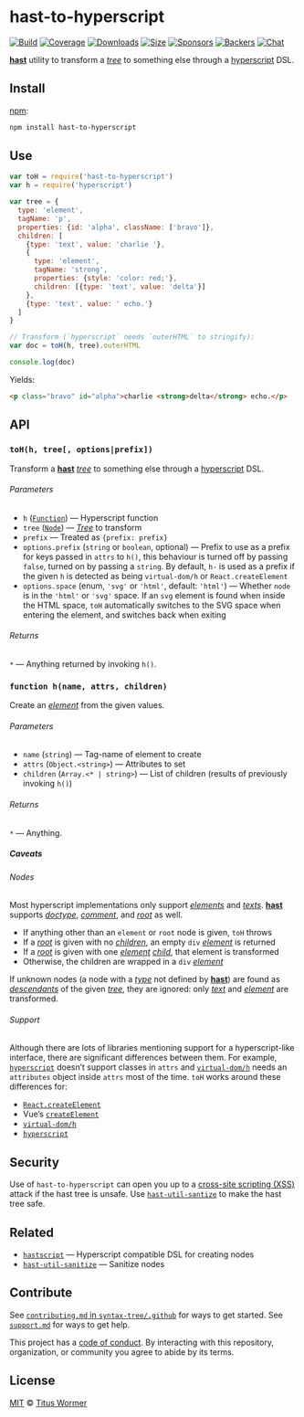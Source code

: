 # hast-to-hyperscript

[![Build][build-badge]][build]
[![Coverage][coverage-badge]][coverage]
[![Downloads][downloads-badge]][downloads]
[![Size][size-badge]][size]
[![Sponsors][sponsors-badge]][collective]
[![Backers][backers-badge]][collective]
[![Chat][chat-badge]][chat]

[**hast**][hast] utility to transform a [*tree*][tree] to something else through
a [hyperscript][] DSL.

## Install

[npm][]:

```sh
npm install hast-to-hyperscript
```

## Use

```js
var toH = require('hast-to-hyperscript')
var h = require('hyperscript')

var tree = {
  type: 'element',
  tagName: 'p',
  properties: {id: 'alpha', className: ['bravo']},
  children: [
    {type: 'text', value: 'charlie '},
    {
      type: 'element',
      tagName: 'strong',
      properties: {style: 'color: red;'},
      children: [{type: 'text', value: 'delta'}]
    },
    {type: 'text', value: ' echo.'}
  ]
}

// Transform (`hyperscript` needs `outerHTML` to stringify):
var doc = toH(h, tree).outerHTML

console.log(doc)
```

Yields:

```html
<p class="bravo" id="alpha">charlie <strong>delta</strong> echo.</p>
```

## API

### `toH(h, tree[, options|prefix])`

Transform a [**hast**][hast] [*tree*][tree] to something else through a
[hyperscript][] DSL.

###### Parameters

*   `h` ([`Function`][h]) — Hyperscript function
*   `tree` ([`Node`][node]) — [*Tree*][tree] to transform
*   `prefix` — Treated as `{prefix: prefix}`
*   `options.prefix` (`string` or `boolean`, optional)
    — Prefix to use as a prefix for keys passed in `attrs` to `h()`,
    this behaviour is turned off by passing `false`, turned on by passing
    a `string`.
    By default, `h-` is used as a prefix if the given `h` is detected as being
    `virtual-dom/h` or `React.createElement`
*   `options.space` (enum, `'svg'` or `'html'`, default: `'html'`)
    — Whether `node` is in the `'html'` or `'svg'` space.
    If an `svg` element is found when inside the HTML space, `toH` automatically
    switches to the SVG space when entering the element, and switches back when
    exiting

###### Returns

`*` — Anything returned by invoking `h()`.

### `function h(name, attrs, children)`

Create an [*element*][element] from the given values.

###### Parameters

*   `name` (`string`) — Tag-name of element to create
*   `attrs` (`Object.<string>`) — Attributes to set
*   `children` (`Array.<* | string>`) — List of children (results of previously
    invoking `h()`)

###### Returns

`*` — Anything.

##### Caveats

###### Nodes

Most hyperscript implementations only support [*elements*][element] and
[*texts*][text].
[**hast**][hast] supports [*doctype*][doctype], [*comment*][comment], and
[*root*][root] as well.

*   If anything other than an `element` or `root` node is given, `toH` throws
*   If a [*root*][root] is given with no [*children*][child], an empty `div`
    [*element*][element] is returned
*   If a [*root*][root] is given with one [*element*][element] [*child*][child],
    that element is transformed
*   Otherwise, the children are wrapped in a `div` [*element*][element]

If unknown nodes (a node with a [*type*][type] not defined by [**hast**][hast])
are found as [*descendants*][descendant] of the given [*tree*][tree], they are
ignored: only [*text*][text] and [*element*][element] are transformed.

###### Support

Although there are lots of libraries mentioning support for a hyperscript-like
interface, there are significant differences between them.
For example, [`hyperscript`][hyperscript] doesn’t support classes in `attrs` and
[`virtual-dom/h`][vdom] needs an `attributes` object inside `attrs` most of the
time.
`toH` works around these differences for:

*   [`React.createElement`][react]
*   Vue’s [`createElement`][vue]
*   [`virtual-dom/h`][vdom]
*   [`hyperscript`][hyperscript]

## Security

Use of `hast-to-hyperscript` can open you up to a
[cross-site scripting (XSS)][xss] attack if the hast tree is unsafe.
Use [`hast-util-santize`][sanitize] to make the hast tree safe.

## Related

*   [`hastscript`][hastscript] — Hyperscript compatible DSL for creating nodes
*   [`hast-util-sanitize`][sanitize] — Sanitize nodes

## Contribute

See [`contributing.md` in `syntax-tree/.github`][contributing] for ways to get
started.
See [`support.md`][support] for ways to get help.

This project has a [code of conduct][coc].
By interacting with this repository, organization, or community you agree to
abide by its terms.

## License

[MIT][license] © [Titus Wormer][author]

<!-- Definitions -->

[build-badge]: https://img.shields.io/travis/syntax-tree/hast-to-hyperscript.svg

[build]: https://travis-ci.org/syntax-tree/hast-to-hyperscript

[coverage-badge]: https://img.shields.io/codecov/c/github/syntax-tree/hast-to-hyperscript.svg

[coverage]: https://codecov.io/github/syntax-tree/hast-to-hyperscript

[downloads-badge]: https://img.shields.io/npm/dm/hast-to-hyperscript.svg

[downloads]: https://www.npmjs.com/package/hast-to-hyperscript

[size-badge]: https://img.shields.io/bundlephobia/minzip/hast-to-hyperscript.svg

[size]: https://bundlephobia.com/result?p=hast-to-hyperscript

[sponsors-badge]: https://opencollective.com/unified/sponsors/badge.svg

[backers-badge]: https://opencollective.com/unified/backers/badge.svg

[collective]: https://opencollective.com/unified

[chat-badge]: https://img.shields.io/badge/chat-spectrum-7b16ff.svg

[chat]: https://spectrum.chat/unified/syntax-tree

[npm]: https://docs.npmjs.com/cli/install

[license]: license

[author]: https://wooorm.com

[contributing]: https://github.com/syntax-tree/.github/blob/master/contributing.md

[support]: https://github.com/syntax-tree/.github/blob/master/support.md

[coc]: https://github.com/syntax-tree/.github/blob/master/code-of-conduct.md

[vdom]: https://github.com/Matt-Esch/virtual-dom/tree/master/virtual-hyperscript

[hyperscript]: https://github.com/hyperhype/hyperscript

[react]: https://reactjs.org/docs/glossary.html#react-elements

[vue]: https://vuejs.org/v2/guide/render-function.html#createElement-Arguments

[hastscript]: https://github.com/syntax-tree/hastscript

[tree]: https://github.com/syntax-tree/unist#tree

[child]: https://github.com/syntax-tree/unist#child

[type]: https://github.com/syntax-tree/unist#type

[descendant]: https://github.com/syntax-tree/unist#descendant

[hast]: https://github.com/syntax-tree/hast

[node]: https://github.com/syntax-tree/hast#nodes

[text]: https://github.com/syntax-tree/hast#text

[doctype]: https://github.com/syntax-tree/hast#doctype

[root]: https://github.com/syntax-tree/hast#root

[comment]: https://github.com/syntax-tree/hast#comment

[element]: https://github.com/syntax-tree/hast#element

[h]: #function-hname-attrs-children

[xss]: https://en.wikipedia.org/wiki/Cross-site_scripting

[sanitize]: https://github.com/syntax-tree/hast-util-sanitize
